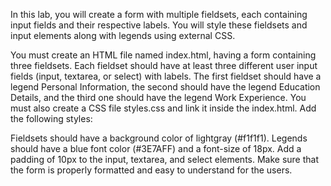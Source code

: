 In this lab, you will create a form with multiple fieldsets, each containing input fields and their respective labels. You will style these fieldsets and input elements along with legends using external CSS.

You must create an HTML file named index.html, having a form containing three fieldsets. Each fieldset should have at least three different user input fields (input, textarea, or select) with labels. The first fieldset should have a legend Personal Information, the second should have the legend Education Details, and the third one should have the legend Work Experience. You must also create a CSS file styles.css and link it inside the index.html. Add the following styles:

Fieldsets should have a background color of lightgray (#f1f1f1).
Legends should have a blue font color (#3E7AFF) and a font-size of 18px.
Add a padding of 10px to the input, textarea, and select elements.
Make sure that the form is properly formatted and easy to understand for the users.